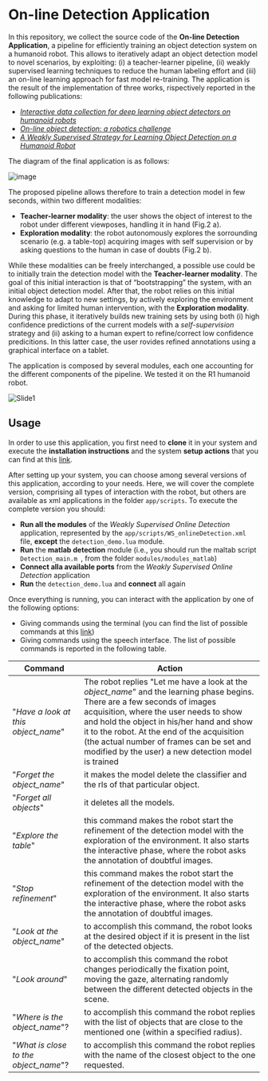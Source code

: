 # On-line Detection Application
In this repository, we collect the source code of the **On-line Detection Application**, a pipeline for efficiently training an object detection system on a humanoid robot. This allows to iteratively adapt an object detection model to novel scenarios, by exploiting: (i) a teacher-learner pipeline, (ii) weakly supervised learning techniques to reduce the human labeling effort and (iii) an on-line learning approach for fast model re-training. The application is the result of the implementation of three works, rispectively reported in the following publications:
- [_Interactive data collection for deep learning object detectors on humanoid robots_](https://ieeexplore.ieee.org/stamp/stamp.jsp?arnumber=8246973)
- [_On-line object detection: a robotics challenge_](https://link.springer.com/article/10.1007/s10514-019-09894-9)
- [_A Weakly Supervised Strategy for Learning Object Detection on a Humanoid Robot_](https://ieeexplore.ieee.org/stamp/stamp.jsp?arnumber=9035067)


The diagram of the final application is as follows:

![image](https://user-images.githubusercontent.com/3706242/108543828-e4678980-72e5-11eb-9c5d-10968c46e997.png)

The proposed pipeline allows therefore to train a detection model in few seconds, within two different modalities:
- **Teacher-learner modality**: the user shows the object of interest to the robot under different viewposes, handling it in hand (Fig.2 a).
- **Exploration modality**: the robot autonomously explores the sorrounding scenario (e.g. a table-top) acquiring images with self supervision or by asking questions to the human in case of doubts (Fig.2 b). 

While these modalities can be freely interchanged, a possible use could be to initially train the detection model with the **Teacher-learner modality**. The goal of this initial interaction is that of “bootstrapping” the system, with an initial object detection model. After that, the robot relies on this initial knowledge to adapt to new settings, by actively exploring the environment and asking for limited human intervention, with the **Exploration modality**. During this phase, it iteratively builds new training sets by using both (i) high confidence predictions of the current models with a _self-supervision_ strategy and (ii) asking to a human expert to refine/correct low confidence predicitions. In this latter case, the user rovides refined annotations using a graphical interface on a tablet.

The application is composed by several modules, each one accounting for the different components of the pipeline. We tested it on the R1 humanoid robot. 

![Slide1](https://user-images.githubusercontent.com/3706242/108711056-1ad71b80-7515-11eb-838d-905009ee57a6.jpg)


## Usage
In order to use this application, you first need to **clone** it in your system and execute the **installation instructions** and the system **setup actions** that you can find at this [link](https://github.com/Arya07/online-detection-demo/blob/main/INSTALL.md).

After setting up your system, you can choose among several versions of this application, according to your needs. Here, we will cover the complete version, comprising all types of interaction with the robot, but others are available as xml applications in the folder `app/scripts`. To execute the complete version you should:
- **Run all the modules** of the _Weakly Supervised Online Detection_ application, represented by the `app/scripts/WS_onlineDetection.xml` file, **except** the `detection_demo.lua` module.
- **Run** the **matlab detection** module (i.e., you should run the maltab script `Detection_main.m `, from the folder `modules/modules_matlab`)
- **Connect alla available ports** from the _Weakly Supervised Online Detection_ application
- **Run** the `detection_demo.lua` and **connect** all again

Once everything is running, you can interact with the application by one of the following options:
- Giving commands using the terminal (you can find the list of possible commands at this [link](https://github.com/Arya07/online-detection-demo/blob/main/MODULES_GUIDE.md#detection_demolua)) 
- Giving commands using the speech interface. The list of possible commands is reported in the following table.

| Command | Action | 
|-|-|
| "_Have a look at this *object_name*_" | The robot replies "Let me have a look at the *object_name*" and the learning phase begins. There are a few seconds of images acquisition, where the user needs to show and hold the object in his/her hand and show it to the robot. At the end of the acquisition (the actual number of frames can be set and modified by the user) a new detection model is trained|
|"_Forget the *object_name*_" |it makes the model delete the classifier and the rls of that particular object. |
|"_Forget all objects_" |it deletes all the models. | 
|  "_Explore the table_"| this command makes the robot start the refinement of the detection model with the exploration of the environment. It also starts the interactive phase, where the robot asks the annotation of doubtful images. |
| "_Stop refinement_" |this command makes the robot start the refinement of the detection model with the exploration of the environment. It also starts the interactive phase, where the robot asks the annotation of doubtful images. |
| "_Look at the *object_name*_" | to accomplish this command, the robot looks at the desired object if it is present in the list of the detected objects. |
|"_Look around_" | to accomplish this command the robot changes periodically the fixation point, moving the gaze, alternating randomly between the different detected objects in the scene. |
| "_Where is the *object_name*_"? | to accomplish this command the robot replies with the list of objects that are close to the mentioned one (within a specified radius). |
| "_What is close to the *object_name*_"? | to accomplish this command the robot replies with the name of the closest object to the one requested. |

